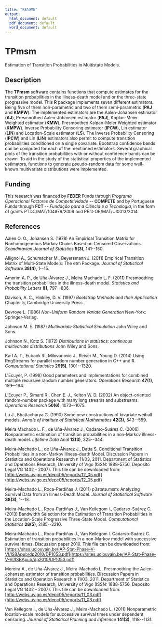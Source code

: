 ```yaml
---
title: "README"
output:
  html_document: default
  pdf_document: default
  word_document: default
---
```


# TPmsm
Estimation of Transition Probabilities in Multistate Models.

## Description
The **TPmsm** software contains functions that compute estimates for the transition probabilities in the illness-death model and or the three-state progressive model. This **R** package implements seven different estimators. Being five of them non-parametric and two of them semi-parametric (**PAJ** and **KMPW**). The implemented estimators are the Aalen-Johansen estimator (**AJ**), Presmoothed Aalen-Johansen estimator (**PAJ**), Kaplan-Meier Weighted estimator (**KMW**), Presmoothed Kalpan-Meier Weighted estimator (**KMPW**), Inverse Probability Censoring estimator (**IPCW**), Lin estimator (**LIN**) and Location-Scale estimator (**LS**). The Inverse Probability Censoring (**IPCW**) and Lin (**LIN**) estimators also permit to compute transition probabilities conditioned on a single covariate. Bootstrap confidence bands can be computed for each of the mentioned estimators. Several graphical plots of the transition probabilities with or without confidence bands can be drawn. To aid in the study of the statistical properties of the implemented estimators, functions to generate pseudo-random data for some well-known multivariate distributions were implemented.

## Funding
This research was financed by **FEDER** Funds through *Programa Operacional Factores de Competitividade* -- **COMPETE** and by Portuguese Funds through **FCT** -- *Fundação para a Ciência e a Tecnologia*, in the form of grants PTDC/MAT/104879/2008 and PEst-OE/MAT/UI0013/2014.

## References
Aalen O. O., Johansen S. (1978) An Empirical Transition Matrix for Nonhomogeneous Markov Chains Based on Censored Observations. *Scandinavian Journal of Statistics* **5(3)**, 141--150.

Allignol A., Schumacher M., Beyersmann J. (2011) Empirical Transition Matrix of Multi-State Models: The etm Package. *Journal of Statistical Software* **38(4)**, 1--15.

Amorim A. P., de Uña-Álvarez J., Meira Machado L. F. (2011) Presmoothing the transition probabilities in the illness-death model. *Statistics and Probability Letters* **81**, 797--806.

Davison, A. C., Hinkley, D. V. (1997) *Bootstrap Methods and their Application* Chapter 5, Cambridge University Press.

Devroye L. (1986) *Non-Uniform Random Variate Generation* New-York: Springer-Verlag.

Johnson M. E. (1987) *Multivariate Statistical Simulation* John Wiley and Sons.

Johnson N., Kotz S. (1972) *Distributions in statistics: continuous multivariate distributions* John Wiley and Sons.

Karl A. T., Eubank R., Milovanovic J., Reiser M., Young D. (2014) Using RngStreams for parallel random number generation in C++ and R. *Computational Statistics* **29(5)**, 1301--1320.

L'Ecuyer, P. (1999) Good parameters and implementations for combined multiple recursive random number generators. *Operations Research* **47(1)**, 159–-164.

L’Ecuyer P., Simard R., Chen E. J., Kelton W. D. (2002) An object-oriented random-number package with many long streams and substreams. *Operations Research* **50(6)**, 1073–-1075.

Lu J., Bhattacharya G. (1990) Some new constructions of bivariate weibull models. *Annals of Institute of Statistical Mathematics* **42(3)**, 543--559.

Meira Machado L. F., de Uña-Álvarez J., Cadarso-Suárez C. (2006) Nonparametric estimation of transition probabilities in a non-Markov illness-death model. *Lifetime Data Anal* **12(3)**, 325--344.

Meira-Machado L., de Uña-Álvarez J., Datta S. Conditional Transition Probabilities in a non-Markov Illness-death Model. Discussion Papers in Statistics and Operations Research n 11/03, 2011. Department of Statistics and Operations Research, University of Vigo (ISSN: 1888-5756, Deposito Legal VG 1402 - 2007). This file can be downloaded from: [http://webs.uvigo.es/depc05/reports/12_05.pdf](http://webs.uvigo.es/depc05/reports/12_05.pdf)

Meira-Machado L., Roca-Pardiñas J. (2011) p3state.msm: Analyzing Survival Data from an Illness-Death Model. *Journal of Statistical Software* **38(3)**, 1--18.

Meira-Machado L., Roca-Pardiñas J., Van Keilegom I., Cadarso-Suárez C. (2013) Bandwidth Selection for the Estimation of Transition Probabilities in the Location-Scale Progressive Three-State Model. *Computational Statistics* **28(5)**, 2185--2210.

Meira-Machado L., Roca-Pardiñas J., Van Keilegom I. Cadarso-Suárez C. Estimation of transition probabilities in a non-Markov model with successive survival times. Discussion paper 2010. This file can be downloaded from: [https://sites.uclouvain.be/IAP-Stat-Phase-V-VI/ISBApub/dp2010/DP1053.pdf](https://sites.uclouvain.be/IAP-Stat-Phase-V-VI/ISBApub/dp2010/DP1053.pdf)

Moreira A., de Uña-Álvarez J., Meira-Machado L. Presmoothing the Aalen-Johansen estimator of transition probabilities. Discussion Papers in Statistics and Operation Research n 11/03, 2011. Department of Statistics and Operations Research, University of Vigo (ISSN: 1888-5756, Deposito Legal VG 1402 - 2007). This file can be downloaded from: [http://webs.uvigo.es/depc05/reports/11_03.pdf](http://webs.uvigo.es/depc05/reports/11_03.pdf)

Van Keilegom I., de Uña-Álvarez J., Meira-Machado L. (2011) Nonparametric location-scale models for successive survival times under dependent censoring. *Journal of Statistical Planning and Inference* **141(3)**, 1118--1131.
